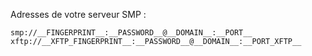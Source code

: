 Adresses de votre serveur SMP :

```
smp://__FINGERPRINT__:__PASSWORD__@__DOMAIN__:__PORT__
xftp://__XFTP_FINGERPRINT__:__PASSWORD__@__DOMAIN__:__PORT_XFTP__
```